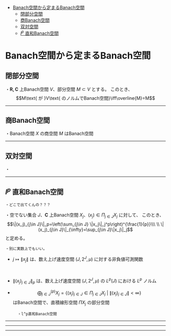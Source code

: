 
- [Banach空間から定まるBanach空間](#banach空間から定まるbanach空間)
  - [閉部分空間](#閉部分空間)
  - [商Banach空間](#商banach空間)
  - [双対空間](#双対空間)
  - [$l^p$ 直和Banach空間](#lp-直和banach空間)



# Banach空間から定まるBanach空間

## 閉部分空間

・$\bm{R,C}$ 上Banach空間 $V$、部分空間 $M\subset V$ とする。
このとき、
$$M\text{ が }V\text{ のノルムでBanach空間}\iff\overline{M}=M$$

---

## 商Banach空間

・Banach空間 $X$ の商空間 $M$ はBanach空間

---

## 双対空間 

・

---

## $l^p$ 直和Banach空間

    ・どこで出てくんの？？？

・空でない集合 $J$、$\bm{C}$ 上Banach空間 $X_j$、$(x_j)\in\Pi_{j\in J}X_j$ に対して、
このとき、$$\|(x_j)_{j\in J}\|_p=\left(\sum_{j\in J} \|x_j\|_j^p\right)^{\frac{1}{p}}\\\ \\
\|(x_j)_{j\in J}\|_{\infty}=\sup_{j\in J}\|x_j\|_j$$と定める。

    ・別に実数上でもいい。

- $j\mapsto \|x_{j}\|$ は、数え上げ速度空間 $(J,2^J,\mu)$ に対する非負値可測関数
<br>

- $\|(x_j)_{j\in J}\|_p$ は、数え上げ速度空間 $(J,2^J,\mu)$ の $L^p(J)$ における $L^p$ ノルム

- $$\bigoplus_{j\in J}^{(p)}X_j=\{(x_j)_{j\in J}\in\Pi_{j\in J}X_j\ |\ \|(x_j)_{j\in J}\|<\infty\}$$はBanach空間で、直積線形空間 $\Pi X_j$ の部分空間

        ・l^p直和Banach空間

---
---
---
